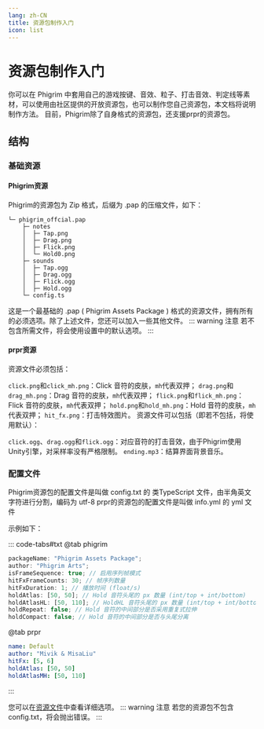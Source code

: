```yaml
---
lang: zh-CN
title: 资源包制作入门
icon: list
---
```

[//]: # (This Source Code Form is subject to the terms of the Mozilla Public License, v. 2.0. If a copy of the MPL was not distributed with this file, You can obtain one at https://mozilla.org/MPL/2.0/.)
# 资源包制作入门

你可以在 Phigrim 中套用自己的游戏按键、音效、粒子、打击音效、判定线等素材，可以使用由社区提供的开放资源包，也可以制作您自己资源包，本文档将说明制作方法。
目前，Phigrim除了自身格式的资源包，还支援prpr的资源包。

## 结构

### 基础资源

#### Phigrim资源
Phigrim的资源包为 Zip 格式，后缀为 .pap 的压缩文件，如下：

```files:no-line-numbers
└─ phigrim_offcial.pap         
	├─ notes
	│  ├─ Tap.png 
	│  ├─ Drag.png
	│  ├─ Flick.png
	│  └─ Hold0.png
	├─ sounds       
	│  ├─ Tap.ogg   
	│  ├─ Drag.ogg
	│  ├─ Flick.ogg
	│  ├─ Hold.ogg  
	└─ config.ts
```
这是一个最基础的 .pap ( Phigrim Assets Package ) 格式的资源文件，拥有所有的必须选项。除了上述文件，您还可以加入一些其他文件。
::: warning 注意
若不包含所需文件，将会使用设置中的默认选项。
:::

#### prpr资源
资源文件必须包括：

`click.png`和`click_mh.png`：Click 音符的皮肤，`mh`代表双押；
`drag.png`和`drag_mh.png`：Drag 音符的皮肤，`mh`代表双押；
`flick.png`和`flick_mh.png`：Flick 音符的皮肤，`mh`代表双押；
`hold.png`和`hold_mh.png`：Hold 音符的皮肤，`mh`代表双押；
`hit_fx.png`：打击特效图片。
资源文件可以包括（即若不包括，将使用默认）：

`click.ogg`、`drag.ogg`和`flick.ogg`：对应音符的打击音效，由于Phigrim使用Unity引擎，对采样率没有严格限制。
`ending.mp3`：结算界面背景音乐。

### 配置文件

Phigrim资源包的配置文件是叫做 config.txt 的 类TypeScript 文件，由半角英文字符进行分割，编码为 utf-8
prpr的资源包的配置文件是叫做 info.yml 的 yml 文件

示例如下：

::: code-tabs#txt
@tab phigrim

```typescript
packageName: "Phigrim Assets Package";
author: "Phigrim Arts";
isFrameSequence: true; // 启用序列帧模式
hitFxFrameCounts: 30; // 帧序列数量
hitFxDuration: 1; // 播放时间 (float/s)
holdAtlas: [50, 50]; // Hold 音符头尾的 px 数量 (int/top + int/bottom)
holdAtlasHL: [50, 110]; // HoldHL 音符头尾的 px 数量 (int/top + int/bottom)
holdRepeat: false; // Hold 音符的中间部分是否采用重复式拉伸
holdCompact: false; // Hold 音符的中间部分是否与头尾分离
```
@tab prpr
```yml
name: Default
author: "Mivik & MisaLiu"
hitFx: [5, 6]
holdAtlas: [50, 50]
holdAtlasMH: [50, 110]
```
:::

您可以在[资源文件](further.md#配置文件编辑)中查看详细选项。
::: warning 注意
若您的资源包不包含config.txt，将会抛出错误。
:::



